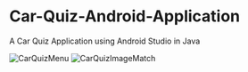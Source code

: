 # Car-Quiz-Android-Application
A Car Quiz Application using Android Studio in Java

![CarQuizMenu](https://user-images.githubusercontent.com/66962321/183123097-01159497-84fb-4e23-aca9-0898bbf37d9d.png)
![CarQuizImageMatch](https://user-images.githubusercontent.com/66962321/183123104-11ccf768-fcf4-488c-9c75-faaa4c31f739.png)
